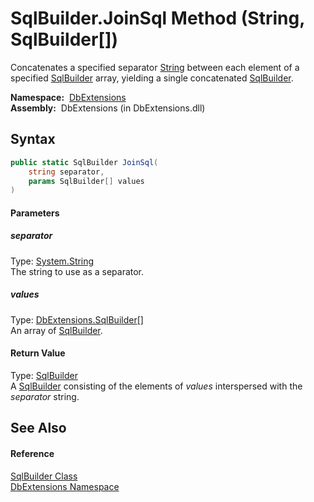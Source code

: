 SqlBuilder.JoinSql Method (String, SqlBuilder[])
================================================
Concatenates a specified separator [String][1] between each element of a specified [SqlBuilder][2] array, yielding a single concatenated [SqlBuilder][2].

  **Namespace:**  [DbExtensions][3]  
  **Assembly:**  DbExtensions (in DbExtensions.dll)

Syntax
------

```csharp
public static SqlBuilder JoinSql(
	string separator,
	params SqlBuilder[] values
)
```

#### Parameters

##### *separator*
Type: [System.String][1]  
The string to use as a separator.

##### *values*
Type: [DbExtensions.SqlBuilder][2][]  
An array of [SqlBuilder][2].

#### Return Value
Type: [SqlBuilder][2]  
 A [SqlBuilder][2] consisting of the elements of *values* interspersed with the *separator* string. 

See Also
--------

#### Reference
[SqlBuilder Class][2]  
[DbExtensions Namespace][3]  

[1]: http://msdn.microsoft.com/en-us/library/s1wwdcbf
[2]: README.md
[3]: ../README.md